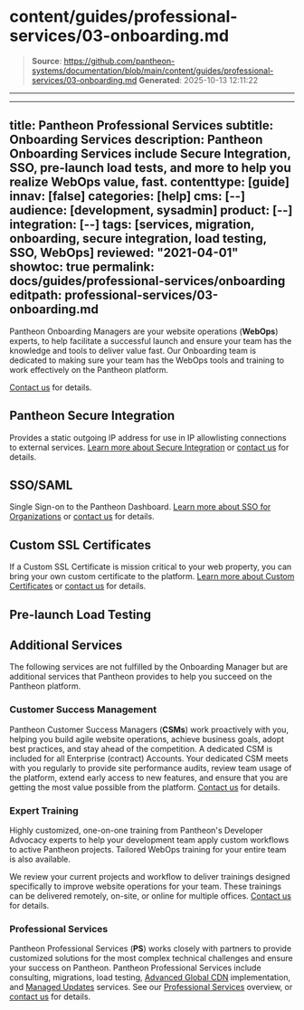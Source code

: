 # content/guides/professional-services/03-onboarding.md

> **Source**: https://github.com/pantheon-systems/documentation/blob/main/content/guides/professional-services/03-onboarding.md
> **Generated**: 2025-10-13 12:11:22

---

---
title: Pantheon Professional Services
subtitle: Onboarding Services
description: Pantheon Onboarding Services include Secure Integration, SSO, pre-launch load tests, and more to help you realize WebOps value, fast.
contenttype: [guide]
innav: [false]
categories: [help]
cms: [--]
audience: [development, sysadmin]
product: [--]
integration: [--]
tags: [services, migration, onboarding, secure integration, load testing, SSO, WebOps]
reviewed: "2021-04-01"
showtoc: true
permalink: docs/guides/professional-services/onboarding
editpath: professional-services/03-onboarding.md
---

Pantheon Onboarding Managers are your website operations (**WebOps**) experts, to help facilitate a successful launch and ensure your team has the knowledge and tools to deliver value fast. Our Onboarding team is dedicated to making sure your team has the WebOps tools and training to work effectively on the Pantheon platform.

[Contact us](https://pantheon.io/professional-services?docs) for details.

## Pantheon Secure Integration

Provides a static outgoing IP address for use in IP allowlisting connections to external services. [Learn more about Secure Integration](/guides/secure-development/secure-integration) or [contact us](https://pantheon.io/professional-services?docs) for details.

## SSO/SAML

Single Sign-on to the Pantheon Dashboard. [Learn more about SSO for Organizations](/guides/sso/sso-organizations) or [contact us](https://pantheon.io/professional-services?docs) for details.

## Custom SSL Certificates

If a Custom SSL Certificate is mission critical to your web property, you can bring your own custom certificate to the platform. [Learn more about Custom Certificates](/custom-certificates) or [contact us](https://pantheon.io/professional-services?docs) for details.

## Pre-launch Load Testing

<Partial file="load-testing.md" />

## Additional Services

The following services are not fulfilled by the Onboarding Manager but are additional services that Pantheon provides to help you succeed on the Pantheon platform.

### Customer Success Management

Pantheon Customer Success Managers (**CSMs**) work proactively with you, helping you build agile website operations, achieve business goals, adopt best practices, and stay ahead of the competition. A dedicated CSM is included for all Enterprise (contract) Accounts. Your dedicated CSM meets with you regularly to provide site performance audits, review team usage of the platform, extend early access to new features, and ensure that you are getting the most value possible from the platform. [Contact us](https://pantheon.io/contact-us?docs) for details.

### Expert Training

Highly customized, one-on-one training from Pantheon's Developer Advocacy experts to help your development team apply custom workflows to active Pantheon projects. Tailored WebOps training for your entire team is also available.

We review your current projects and workflow to deliver trainings designed specifically to improve website operations for your team. These trainings can be delivered remotely, on-site, or online for multiple offices. [Contact us](https://pantheon.io/learn-pantheon?docs) for details.

### Professional Services

Pantheon Professional Services (**PS**) works closely with partners to provide customized solutions for the most complex technical challenges and ensure your success on Pantheon. Pantheon Professional Services include consulting, migrations, load testing, [Advanced Global CDN](/guides/professional-services/advanced-global-cdn) implementation, and [Managed Updates](/guides/professional-services/managed-updates) services. See our [Professional Services](/guides/professional-services) overview, or [contact us](https://pantheon.io/professional-services?docs) for details.
